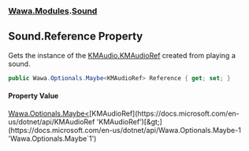 ### [Wawa.Modules](Wawa.Modules.md 'Wawa.Modules').[Sound](Sound.md 'Wawa.Modules.Sound')

## Sound.Reference Property

Gets the instance of the [KMAudio.KMAudioRef](https://docs.microsoft.com/en-us/dotnet/api/KMAudio.KMAudioRef 'KMAudio.KMAudioRef') created from playing a sound.

```csharp
public Wawa.Optionals.Maybe<KMAudioRef> Reference { get; set; }
```

#### Property Value
[Wawa.Optionals.Maybe&lt;](https://docs.microsoft.com/en-us/dotnet/api/Wawa.Optionals.Maybe-1 'Wawa.Optionals.Maybe`1')[KMAudioRef](https://docs.microsoft.com/en-us/dotnet/api/KMAudioRef 'KMAudioRef')[&gt;](https://docs.microsoft.com/en-us/dotnet/api/Wawa.Optionals.Maybe-1 'Wawa.Optionals.Maybe`1')